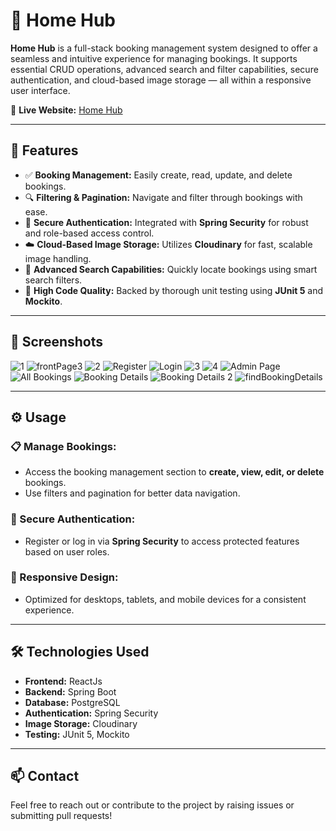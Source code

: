 # 🚀 Home Hub 

**Home Hub** is a full-stack booking management system designed to offer a seamless and intuitive experience for managing bookings. It supports essential CRUD operations, advanced search and filter capabilities, secure authentication, and cloud-based image storage — all within a responsive user interface.

🔗 **Live Website:** [Home Hub](https://hubb-home.vercel.app/)

---

## 🌟 Features

- ✅ **Booking Management:** Easily create, read, update, and delete bookings.
- 🔍 **Filtering & Pagination:** Navigate and filter through bookings with ease.
- 🔐 **Secure Authentication:** Integrated with **Spring Security** for robust and role-based access control.
- ☁️ **Cloud-Based Image Storage:** Utilizes **Cloudinary** for fast, scalable image handling.
- 🔎 **Advanced Search Capabilities:** Quickly locate bookings using smart search filters.
- 🧪 **High Code Quality:** Backed by thorough unit testing using **JUnit 5** and **Mockito**.

---

## 📸 Screenshots

![1](https://github.com/user-attachments/assets/cee449db-3dd1-4171-868a-030a21c89157)
![frontPage3](https://github.com/user-attachments/assets/4d8db070-8c80-4af5-bac1-1554635a5879)
![2](https://github.com/user-attachments/assets/7efbb72a-b439-46a6-90a4-17d99c01b613)
![Register](https://github.com/user-attachments/assets/a869de2e-b101-414c-a912-e1b57c6d4979)
![Login](https://github.com/user-attachments/assets/62ea86be-5ffa-489a-a045-28a98d793696)
![3](https://github.com/user-attachments/assets/e2125fbf-dba6-4700-b6d6-1be791973233)
![4](https://github.com/user-attachments/assets/5c888feb-9912-4f18-b1af-f2c9737670b2)
![Admin Page](https://github.com/user-attachments/assets/25606651-caff-4658-a617-d408fe240be8)
![All Bookings](https://github.com/user-attachments/assets/729913ac-303e-4a08-84f7-c7c08a3c9866)
![Booking Details](https://github.com/user-attachments/assets/6d765bd5-9383-441f-8f4f-ec7a7779d114)
![Booking Details 2](https://github.com/user-attachments/assets/88f30390-62dd-468b-ba76-60cfca2fe5b6)
![findBookingDetails](https://github.com/user-attachments/assets/03526852-cb58-4006-ba3f-aafd9b0fe860)

---

## ⚙️ Usage

### 📋 Manage Bookings:
- Access the booking management section to **create, view, edit, or delete** bookings.
- Use filters and pagination for better data navigation.

### 🔐 Secure Authentication:
- Register or log in via **Spring Security** to access protected features based on user roles.

### 📱 Responsive Design:
- Optimized for desktops, tablets, and mobile devices for a consistent experience.

---

## 🛠️ Technologies Used

- **Frontend:** ReactJs
- **Backend:** Spring Boot
- **Database:** PostgreSQL
- **Authentication:** Spring Security
- **Image Storage:** Cloudinary
- **Testing:** JUnit 5, Mockito

---

## 📫 Contact

Feel free to reach out or contribute to the project by raising issues or submitting pull requests!
